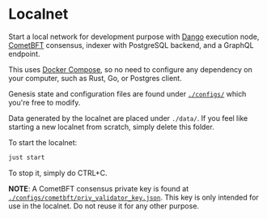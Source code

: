 # Localnet

Start a local network for development purpose with [Dango](../../dango/cli/) execution node, [CometBFT](https://github.com/cometbft/cometbft) consensus, indexer with PostgreSQL backend, and a GraphQL endpoint.

This uses [Docker Compose](https://docs.docker.com/compose/), so no need to configure any dependency on your computer, such as Rust, Go, or Postgres client.

Genesis state and configuration files are found under [`./configs/`](./configs/) which you're free to modify.

Data generated by the localnet are placed under `./data/`. If you feel like starting a new localnet from scratch, simply delete this folder.

To start the localnet:

```bash
just start
```

To stop it, simply do CTRL+C.

**NOTE**: A CometBFT consensus private key is found at [`./configs/cometbft/priv_validator_key.json`](./configs/cometbft/config/priv_validator_key.json). This key is only intended for use in the localnet. Do not reuse it for any other purpose.
